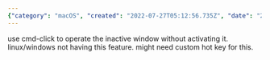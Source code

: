 ```yaml
---
{"category": "macOS", "created": "2022-07-27T05:12:56.735Z", "date": "2022-07-27 05:12:56", "description": "This article provides instructions on utilizing the macOS command-click feature, enabling users to interact with inactive windows without accidentally activating them. This functionality is unique to macOS and not available on Linux or Windows systems.", "modified": "2022-08-18T15:28:54.857Z", "tags": ["GUI", "macos", "tips", "user experience"], "title": "macOS window click-through"}
---
```

use cmd-click to operate the inactive window without activating it.
linux/windows not having this feature. might need custom hot key for this.